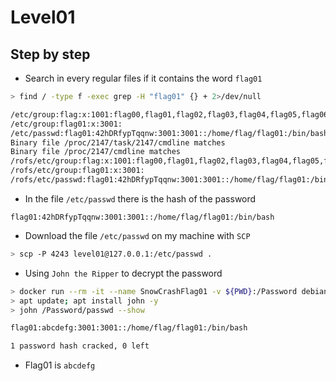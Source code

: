 # Level01
## Step by step
- Search in every regular files if it contains the word `flag01`
```bash
> find / -type f -exec grep -H "flag01" {} + 2>/dev/null

/etc/group:flag:x:1001:flag00,flag01,flag02,flag03,flag04,flag05,flag06,flag07,flag08,flag09,flag10,flag11,flag12,flag13,flag14
/etc/group:flag01:x:3001:
/etc/passwd:flag01:42hDRfypTqqnw:3001:3001::/home/flag/flag01:/bin/bash
Binary file /proc/2147/task/2147/cmdline matches
Binary file /proc/2147/cmdline matches
/rofs/etc/group:flag:x:1001:flag00,flag01,flag02,flag03,flag04,flag05,flag06,flag07,flag08,flag09,flag10,flag11,flag12,flag13,flag14
/rofs/etc/group:flag01:x:3001:
/rofs/etc/passwd:flag01:42hDRfypTqqnw:3001:3001::/home/flag/flag01:/bin/bash
```
- In the file `/etc/passwd` there is the hash of the password
```
flag01:42hDRfypTqqnw:3001:3001::/home/flag/flag01:/bin/bash
```
- Download the file `/etc/passwd` on my machine with `SCP`
```bash
> scp -P 4243 level01@127.0.0.1:/etc/passwd .
```
- Using `John the Ripper` to decrypt the password
```bash
> docker run --rm -it --name SnowCrashFlag01 -v ${PWD}:/Password debian bash
> apt update; apt install john -y
> john /Password/passwd --show

flag01:abcdefg:3001:3001::/home/flag/flag01:/bin/bash

1 password hash cracked, 0 left
```
- Flag01 is `abcdefg`
